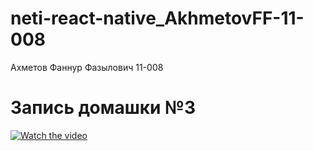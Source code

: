 # neti-react-native_AkhmetovFF-11-008
Ахметов Фаннур Фазылович 11-008

# Запись домашки №3

[![Watch the video](https://img.youtube.com/vi/1yO5ksRTQMU/maxresdefault.jpg)](https://www.youtube.be/1yO5ksRTQMU)
